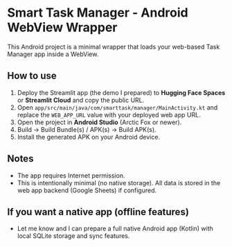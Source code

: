 # Smart Task Manager - Android WebView Wrapper

This Android project is a minimal wrapper that loads your web-based Task Manager app inside a WebView.

## How to use
1. Deploy the Streamlit app (the demo I prepared) to **Hugging Face Spaces** or **Streamlit Cloud** and copy the public URL.
2. Open `app/src/main/java/com/smarttask/manager/MainActivity.kt` and replace the `WEB_APP_URL` value with your deployed web app URL.
3. Open the project in **Android Studio** (Arctic Fox or newer).
4. Build -> Build Bundle(s) / APK(s) -> Build APK(s).
5. Install the generated APK on your Android device.

## Notes
- The app requires Internet permission.
- This is intentionally minimal (no native storage). All data is stored in the web app backend (Google Sheets) if configured.

## If you want a native app (offline features)
- Let me know and I can prepare a full native Android app (Kotlin) with local SQLite storage and sync features.

